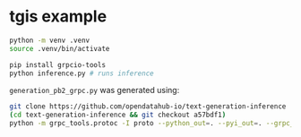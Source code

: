 # tgis example

```bash
python -m venv .venv
source .venv/bin/activate

pip install grpcio-tools
python inference.py # runs inference
```

`generation_pb2_grpc.py` was generated using:

```bash
git clone https://github.com/opendatahub-io/text-generation-inference
(cd text-generation-inference && git checkout a57bdf1)
python -m grpc_tools.protoc -I proto --python_out=. --pyi_out=. --grpc_python_out=. text-generation-inference/proto/generation.proto
```
